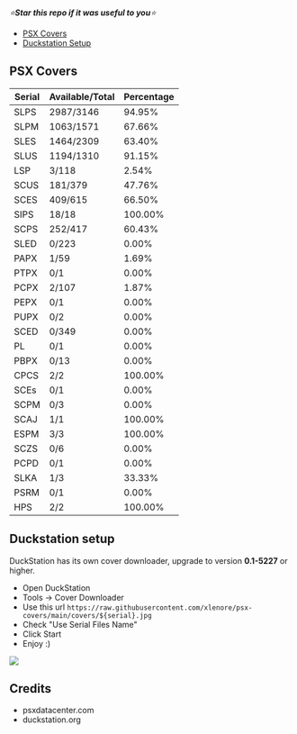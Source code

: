 *⭐**Star this repo if it was useful to you**⭐*

- [PSX Covers](https://github.com/xlenore/psx-covers#psx-covers "PSX Covers")
- [Duckstation Setup](https://github.com/xlenore/psx-covers#duckstation-setup "Duckstation Setup")

## PSX Covers
| Serial |  Available/Total |  Percentage  |
| ------ |  --------------- |  ----------  |
| SLPS | 2987/3146 | 94.95% |
| SLPM | 1063/1571 | 67.66% |
| SLES | 1464/2309 | 63.40% |
| SLUS | 1194/1310 | 91.15% |
| LSP | 3/118 | 2.54% |
| SCUS | 181/379 | 47.76% |
| SCES | 409/615 | 66.50% |
| SIPS | 18/18 | 100.00% |
| SCPS | 252/417 | 60.43% |
| SLED | 0/223 | 0.00% |
| PAPX | 1/59 | 1.69% |
| PTPX | 0/1 | 0.00% |
| PCPX | 2/107 | 1.87% |
| PEPX | 0/1 | 0.00% |
| PUPX | 0/2 | 0.00% |
| SCED | 0/349 | 0.00% |
| PL | 0/1 | 0.00% |
| PBPX | 0/13 | 0.00% |
| CPCS | 2/2 | 100.00% |
| SCEs | 0/1 | 0.00% |
| SCPM | 0/3 | 0.00% |
| SCAJ | 1/1 | 100.00% |
| ESPM | 3/3 | 100.00% |
| SCZS | 0/6 | 0.00% |
| PCPD | 0/1 | 0.00% |
| SLKA | 1/3 | 33.33% |
| PSRM | 0/1 | 0.00% |
| HPS | 2/2 | 100.00% |

## Duckstation setup
DuckStation has its own cover downloader, upgrade to version **0.1-5227** or higher.
- Open DuckStation
- Tools -> Cover Downloader
- Use this url `https://raw.githubusercontent.com/xlenore/psx-covers/main/covers/${serial}.jpg`
- Check "Use Serial Files Name"
- Click Start
- Enjoy :)

[![](https://i.imgur.com/FJWeE0e.gif)](https://i.imgur.com/jTGL0HH.gif)

## Credits
* psxdatacenter.com
* duckstation.org